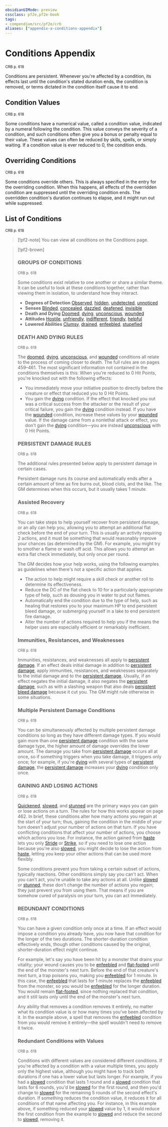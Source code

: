 ```yaml
---
obsidianUIMode: preview
cssclass: pf2e,pf2e-book
tags:
- compendium/src/pf2e/crb
aliases: ["appendix-a-conditions-appendix"]
---
```

# Conditions Appendix
<sup>CRB p. 618</sup>

Conditions are persistent. Whenever you're affected by a condition, its effects last until the condition's stated duration ends, the condition is removed, or terms dictated in the condition itself cause it to end.

## Condition Values
<sup>CRB p. 618</sup>

Some conditions have a numerical value, called a condition value, indicated by a numeral following the condition. This value conveys the severity of a condition, and such conditions often give you a bonus or penalty equal to their value. These values can often be reduced by skills, spells, or simply waiting. If a condition value is ever reduced to 0, the condition ends.

## Overriding Conditions
<sup>CRB p. 618</sup>

Some conditions override others. This is always specified in the entry for the overriding condition. When this happens, all effects of the overridden condition are suppressed until the overriding condition ends. The overridden condition's duration continues to elapse, and it might run out while suppressed.

## List of Conditions
<sup>CRB p. 618</sup>

> [!pf2-note]
> You can view all conditions on the Conditions page.

> [!pf2-brown] 
> 
> ### GROUPS OF CONDITIONS
> <sup>CRB p. 618</sup>
> 
> Some conditions exist relative to one another or share a similar theme. It can be useful to look at these conditions together, rather than viewing them in isolation, to understand how they interact.
> 
> - **Degrees of Detection** [Observed](rules/conditions.md#Observed), [hidden](rules/conditions.md#Hidden), [undetected](rules/conditions.md#Undetected), [unnoticed](rules/conditions.md#Unnoticed)
> - **Senses** [Blinded](rules/conditions.md#Blinded), [concealed](rules/conditions.md#Concealed), [dazzled](rules/conditions.md#Dazzled), [deafened](rules/conditions.md#Deafened), [invisible](rules/conditions.md#Invisible)
> - **Death and Dying** [Doomed](rules/conditions.md#Doomed), [dying](rules/conditions.md#Dying), [unconscious](rules/conditions.md#Unconscious), [wounded](rules/conditions.md#Wounded)
> - **Attitudes** [Hostile](rules/conditions.md#Hostile), [unfriendly](rules/conditions.md#Unfriendly), [indifferent](rules/conditions.md#Indifferent), [friendly](rules/conditions.md#Friendly), [helpful](rules/conditions.md#Helpful)
> - **Lowered Abilities** [Clumsy](rules/conditions.md#Clumsy), [drained](rules/conditions.md#Drained), [enfeebled](rules/conditions.md#Enfeebled), [stupefied](rules/conditions.md#Stupefied)
> 
> ### DEATH AND DYING RULES
> <sup>CRB p. 618</sup>
> 
> The [doomed](rules/conditions.md#Doomed), [dying](rules/conditions.md#Dying), [unconscious](rules/conditions.md#Unconscious), and [wounded](rules/conditions.md#Wounded) conditions all relate to the process of coming closer to death. The full rules are on pages 459–461. The most significant information not contained in the conditions themselves is this: When you're reduced to 0 Hit Points, you're knocked out with the following effects:
> 
> - You immediately move your initiative position to directly before the creature or effect that reduced you to 0 Hit Points.
> - You gain the [dying](rules/conditions.md#Dying) condition. If the effect that knocked you out was a critical success from the attacker or the result of your critical failure, you gain the [dying](rules/conditions.md#Dying) condition instead. If you have the [wounded](rules/conditions.md#Wounded) condition, increase these values by your [wounded](rules/conditions.md#Wounded) value. If the damage came from a nonlethal attack or effect, you don't gain the [dying](rules/conditions.md#Dying) condition—you are instead [unconscious](rules/conditions.md#Unconscious) with 0 Hit Points.
> 
> ### PERSISTENT DAMAGE RULES
> <sup>CRB p. 618</sup>
> 
> The additional rules presented below apply to persistent damage in certain cases.
> 
> Persistent damage runs its course and automatically ends after a certain amount of time as fire burns out, blood clots, and the like. The GM determines when this occurs, but it usually takes 1 minute.
> 
> ### Assisted Recovery
> <sup>CRB p. 618</sup>
> 
> You can take steps to help yourself recover from persistent damage, or an ally can help you, allowing you to attempt an additional flat check before the end of your turn. This is usually an activity requiring 2 actions, and it must be something that would reasonably improve your chances (as determined by the GM). For example, you might try to smother a flame or wash off acid. This allows you to attempt an extra flat check immediately, but only once per round.
> 
> The GM decides how your help works, using the following examples as guidelines when there's not a specific action that applies.
> 
> - The action to help might require a skill check or another roll to determine its effectiveness.
> - Reduce the DC of the flat check to 10 for a particularly appropriate type of help, such as dousing you in water to put out flames.
> - Automatically end the condition due to the type of help, such as healing that restores you to your maximum HP to end persistent bleed damage, or submerging yourself in a lake to end persistent fire damage.
> - Alter the number of actions required to help you if the means the helper uses are especially efficient or remarkably inefficient.
> 
> ### Immunities, Resistances, and Weaknesses
> <sup>CRB p. 618</sup>
> 
> Immunities, resistances, and weaknesses all apply to [persistent damage](rules/conditions.md#Persistent%20Damage). If an effect deals initial damage in addition to [persistent damage](rules/conditions.md#Persistent%20Damage), apply immunities, resistances, and weaknesses separately to the initial damage and to the [persistent damage](rules/conditions.md#Persistent%20Damage). Usually, if an effect negates the initial damage, it also negates the [persistent damage](rules/conditions.md#Persistent%20Damage), such as with a slashing weapon that also deals [persistent bleed damage](rules/conditions.md#Persistent%20Damage) because it cut you. The GM might rule otherwise in some situations.
> 
> ### Multiple Persistent Damage Conditions
> <sup>CRB p. 618</sup>
> 
> You can be simultaneously affected by multiple persistent damage conditions so long as they have different damage types. If you would gain more than one [persistent damage](rules/conditions.md#Persistent%20Damage) condition with the same damage type, the higher amount of damage overrides the lower amount. The damage you take from [persistent damage](rules/conditions.md#Persistent%20Damage) occurs all at once, so if something triggers when you take damage, it triggers only once; for example, if you're [dying](rules/conditions.md#Dying) with several types of [persistent damage](rules/conditions.md#Persistent%20Damage), the [persistent damage](rules/conditions.md#Persistent%20Damage) increases your [dying](rules/conditions.md#Dying) condition only once.
> 
> ### GAINING AND LOSING ACTIONS
> <sup>CRB p. 618</sup>
> 
> [Quickened](rules/conditions.md#Quickened), [slowed](rules/conditions.md#Slowed), and [stunned](rules/conditions.md#Stunned) are the primary ways you can gain or lose actions on a turn. The rules for how this works appear on page 462. In brief, these conditions alter how many actions you regain at the start of your turn; thus, gaining the condition in the middle of your turn doesn't adjust your number of actions on that turn. If you have conflicting conditions that affect your number of actions, you choose which actions you lose. For instance, the action gained from [haste](compendium/spells/haste.md) lets you only [Stride](rules/actions/stride.md) or [Strike](rules/actions/strike.md), so if you need to lose one action because you're also [slowed](rules/conditions.md#Slowed), you might decide to lose the action from [haste](compendium/spells/haste.md), letting you keep your other actions that can be used more flexibly.
> 
> Some conditions prevent you from taking a certain subset of actions, typically reactions. Other conditions simply say you can't act. When you can't act, you're unable to take any actions at all. Unlike [slowed](rules/conditions.md#Slowed) or [stunned](rules/conditions.md#Stunned), these don't change the number of actions you regain; they just prevent you from using them. That means if you are somehow cured of paralysis on your turn, you can act immediately.
> 
> ### REDUNDANT CONDITIONS
> <sup>CRB p. 618</sup>
> 
> You can have a given condition only once at a time. If an effect would impose a condition you already have, you now have that condition for the longer of the two durations. The shorter-duration condition effectively ends, though other conditions caused by the original, shorter-duration effect might continue.
> 
> For example, let's say you have been hit by a monster that drains your vitality; your wound causes you to be [enfeebled](rules/conditions.md#Enfeebled) and [flat-footed](rules/conditions.md#Flat-footed) until the end of the monster's next turn. Before the end of that creature's next turn, a trap poisons you, making you [enfeebled](rules/conditions.md#Enfeebled) for 1 minute. In this case, the [enfeebled](rules/conditions.md#Enfeebled) that lasts for 1 minute replaces the [enfeebled](rules/conditions.md#Enfeebled) from the monster, so you would be [enfeebled](rules/conditions.md#Enfeebled) for the longer duration. You would remain [flat-footed](rules/conditions.md#Flat-footed), since nothing replaced that condition, and it still lasts only until the end of the monster's next turn.
> 
> Any ability that removes a condition removes it entirely, no matter what its condition value is or how many times you've been affected by it. In the example above, a spell that removes the [enfeebled](rules/conditions.md#Enfeebled) condition from you would remove it entirely—the spell wouldn't need to remove it twice.
> 
> ### Redundant Conditions with Values
> <sup>CRB p. 618</sup>
> 
> Conditions with different values are considered different conditions. If you're affected by a condition with a value multiple times, you apply only the highest value, although you might have to track both durations if one has a lower value but lasts longer. For example, if you had a [slowed](rules/conditions.md#Slowed) condition that lasts 1 round and a [slowed](rules/conditions.md#Slowed) condition that lasts for 6 rounds, you'd be [slowed](rules/conditions.md#Slowed) for the first round, and then you'd change to [slowed](rules/conditions.md#Slowed) for the remaining 5 rounds of the second effect's duration. If something reduces the condition value, it reduces it for all conditions of that name affecting you. For instance, in this example above, if something reduced your [slowed](rules/conditions.md#Slowed) value by 1, it would reduce the first condition from the example to [slowed](rules/conditions.md#Slowed) and reduce the second to [slowed](rules/conditions.md#Slowed), removing it.